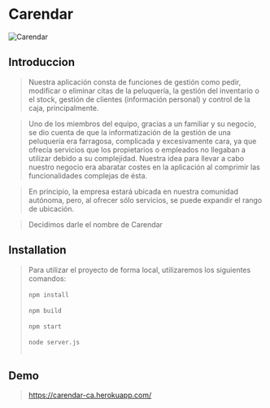 # Carendar

![Carendar](https://user-images.githubusercontent.com/75219640/124164477-f8e03d80-daa0-11eb-96df-eb7cf1213e62.PNG)

## Introduccion

> Nuestra aplicación consta de funciones de gestión como pedir, modificar o eliminar citas de la peluquería, la gestión del inventario o el stock, gestión de clientes (información personal) y control de la caja, principalmente.

> Uno de los miembros del equipo, gracias a un familiar y su negocio, se dio cuenta de que la informatización de la gestión de una peluquería era farragosa, complicada y excesivamente cara, ya que ofrecía servicios que los propietarios o empleados no llegaban a utilizar debido a su complejidad.
Nuestra idea para llevar a cabo nuestro negocio era abaratar costes en la aplicación al comprimir las funcionalidades complejas de ésta.

> En principio, la empresa estará ubicada en nuestra comunidad autónoma, pero, al ofrecer sólo servicios, se puede expandir el rango de ubicación.

>Decidimos darle el nombre de Carendar

## Installation

> Para utilizar el proyecto de forma local, utilizaremos los siguientes comandos:  <br><br> 
```npm install```<br><br>
```npm build```<br><br>
```npm start```<br><br>
```node server.js```<br><br>

## Demo

> https://carendar-ca.herokuapp.com/
